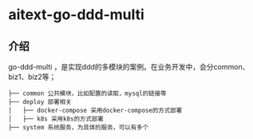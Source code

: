 # aitext-go-ddd-multi

## 介绍

go-ddd-multi ，是实现ddd的多模块的案例。在业务开发中，会分common、biz1、biz2等；

```shell
├── common 公共模块，比如配置的读取，mysql的链接等
├── deploy 部署相关
│   ├── docker-compose 采用docker-compose的方式部署
│   ├── k8s 采用k8s的方式部署
├── system 系统服务，为具体的服务，可以有多个
```